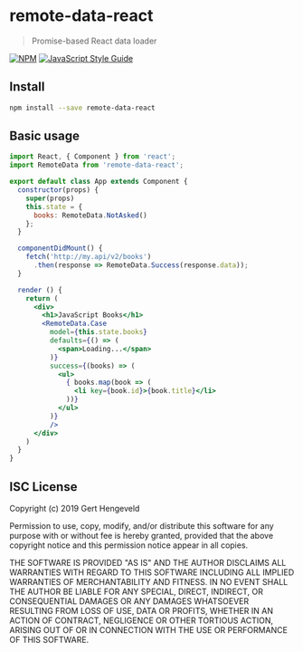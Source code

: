 # remote-data-react

>  Promise-based React data loader

[![NPM](https://img.shields.io/npm/v/remote-data-react.svg)](https://www.npmjs.com/package/remote-data-react) [![JavaScript Style Guide](https://img.shields.io/badge/code_style-standard-brightgreen.svg)](https://standardjs.com)

## Install

```bash
npm install --save remote-data-react
```

## Basic usage

```jsx
import React, { Component } from 'react';
import RemoteData from 'remote-data-react';

export default class App extends Component {
  constructor(props) {
    super(props)
    this.state = {
      books: RemoteData.NotAsked()
    };
  }

  componentDidMount() {
    fetch('http://my.api/v2/books')
      .then(response => RemoteData.Success(response.data));
  }

  render () {
    return (
      <div>
        <h1>JavaScript Books</h1>
        <RemoteData.Case
          model={this.state.books}
          defaults={() => (
            <span>Loading...</span>
          )}
          success={(books) => (
            <ul>
              { books.map(book => (
                <li key={book.id}>{book.title}</li>
              ))}
            </ul>
          )}
          />
      </div>
    )
  }
}
```

## ISC License

Copyright (c) 2019 Gert Hengeveld

Permission to use, copy, modify, and/or distribute this software for any
purpose with or without fee is hereby granted, provided that the above
copyright notice and this permission notice appear in all copies.

THE SOFTWARE IS PROVIDED "AS IS" AND THE AUTHOR DISCLAIMS ALL WARRANTIES
WITH REGARD TO THIS SOFTWARE INCLUDING ALL IMPLIED WARRANTIES OF
MERCHANTABILITY AND FITNESS. IN NO EVENT SHALL THE AUTHOR BE LIABLE FOR
ANY SPECIAL, DIRECT, INDIRECT, OR CONSEQUENTIAL DAMAGES OR ANY DAMAGES
WHATSOEVER RESULTING FROM LOSS OF USE, DATA OR PROFITS, WHETHER IN AN
ACTION OF CONTRACT, NEGLIGENCE OR OTHER TORTIOUS ACTION, ARISING OUT OF
OR IN CONNECTION WITH THE USE OR PERFORMANCE OF THIS SOFTWARE.
